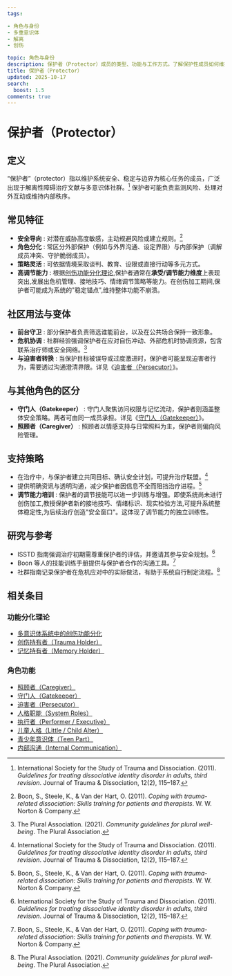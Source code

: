 ```yaml
---
tags:

- 角色与身份
- 多重意识体
- 解离
- 创伤

topic: 角色与身份
description: 保护者（Protector）成员的类型、功能与工作方式。了解保护性成员如何维护系统安全、应对威胁及其可能的过度保护模式
title: 保护者（Protector）
updated: 2025-10-17
search:
  boost: 1.5
comments: true
---
```


# 保护者（Protector）

## 定义

“保护者”（protector）指以维护系统安全、稳定与边界为核心任务的成员，广泛出现于解离性障碍治疗文献与多意识体社群。[^isstd2011] 保护者可能负责监测风险、处理对外互动或维持内部秩序。

## 常见特征

- **安全导向** : 对潜在威胁高度敏感，主动规避风险或建立规则。[^boon2011]
- **角色分化** : 常区分外部保护（例如与外界沟通、设定界限）与内部保护（调解成员冲突、守护脆弱成员）。
- **策略灵活** : 可依据情境采取谈判、教育、设限或直接行动等多元方式。
- **高调节能力** : 根据[创伤功能分化理论](Functional-Dissociation-of-Trauma-in-Plural-Systems.md),保护者通常在**承受/调节能力维度**上表现突出,发展出危机管理、接地技巧、情绪调节策略等能力。在创伤加工期间,保护者可能成为系统的"稳定锚点",维持整体功能不崩溃。

## 社区用法与变体

- **前台守卫** : 部分保护者负责筛选谁能前台，以及在公共场合保持一致形象。
- **危机协调** : 社群经验强调保护者在应对自伤冲动、外部危机时协调资源，包含联系治疗师或安全网络。[^thepluralassociation2021]
- **与迫害者转换** : 当保护目标被误导或过度激进时，保护者可能呈现迫害者行为，需要透过沟通澄清界限。详见《[迫害者（Persecutor）](Persecutor.md)》。

## 与其他角色的区分

- **守门人（Gatekeeper）** : 守门人聚焦访问权限与记忆流动，保护者则涵盖整体安全策略。两者可由同一成员承担。详见《[守门人（Gatekeeper）](Gatekeeper.md)》。
- **照顾者（Caregiver）** : 照顾者以情感支持与日常照料为主，保护者则偏向风险管理。

## 支持策略

- 在治疗中，与保护者建立共同目标、确认安全计划，可提升治疗联盟。[^isstd2011]
- 提供明确资讯与透明沟通，减少保护者因信息不全而阻挡治疗进程。[^boon2011]
- **调节能力培训** : 保护者的调节技能可以进一步训练与增强。即使系统尚未进行创伤加工,教授保护者新的接地技巧、情绪标识、现实检验方法,可提升系统整体稳定性,为后续治疗创造"安全窗口"。这体现了调节能力的独立训练性。

## 研究与参考

- ISSTD 指南强调治疗初期需尊重保护者的评估，并邀请其参与安全规划。[^isstd2011]
- Boon 等人的技能训练手册提供与保护者合作的沟通工具。[^boon2011]
- 社群指南记录保护者在危机应对中的实际做法，有助于系统自行制定流程。[^thepluralassociation2021]

[^isstd2011]: International Society for the Study of Trauma and Dissociation. (2011). *Guidelines for treating dissociative identity disorder in adults, third revision*. Journal of Trauma & Dissociation, 12(2), 115–187.
[^boon2011]: Boon, S., Steele, K., & Van der Hart, O. (2011). *Coping with trauma-related dissociation: Skills training for patients and therapists*. W. W. Norton & Company.
[^thepluralassociation2021]: The Plural Association. (2021). *Community guidelines for plural well-being*. The Plural Association.

## 相关条目

### 功能分化理论
- [多意识体系统中的创伤功能分化](Functional-Dissociation-of-Trauma-in-Plural-Systems.md)
- [创伤持有者（Trauma Holder）](Trauma-Holder.md)
- [记忆持有者（Memory Holder）](Memory-Holder.md)

### 角色功能
- [照顾者（Caregiver）](Caregiver.md)
- [守门人（Gatekeeper）](Gatekeeper.md)
- [迫害者（Persecutor）](Persecutor.md)
- [人格职能（System Roles）](System-Roles.md)
- [执行者（Performer / Executive）](Performer-Executive.md)
- [儿童人格（Little / Child Alter）](Child-Alter.md)
- [青少年意识体（Teen Part）](Teen-Alter.md)
- [内部沟通（Internal Communication）](Internal-Communication.md)
